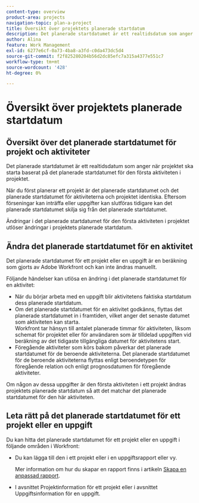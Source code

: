 ```yaml
---
content-type: overview
product-area: projects
navigation-topic: plan-a-project
title: Översikt över projektets planerade startdatum
description: Det planerade startdatumet är ett realtidsdatum som anger när projektet ska starta baserat på det planerade startdatumet för den första aktiviteten i projektet.
author: Alina
feature: Work Management
exl-id: 6277e6cf-0a73-4ba8-a3fd-c0da473dc5d4
source-git-commit: f2f825280204b56d2dc85efc7a315a4377e551c7
workflow-type: tm+mt
source-wordcount: '428'
ht-degree: 0%

---
```


# Översikt över projektets planerade startdatum

## Översikt över det planerade startdatumet för projekt och aktiviteter

Det planerade startdatumet är ett realtidsdatum som anger när projektet ska starta baserat på det planerade startdatumet för den första aktiviteten i projektet. 

När du först planerar ett projekt är det planerade startdatumet och det planerade startdatumet för aktiviteterna och projektet identiska. Eftersom förseningar kan inträffa eller uppgifter kan slutföras tidigare kan det planerade startdatumet skilja sig från det planerade startdatumet. 

Ändringar i det planerade startdatumet för den första aktiviteten i projektet utlöser ändringar i projektets planerade startdatum. 

## Ändra det planerade startdatumet för en aktivitet

Det planerade startdatumet för ett projekt eller en uppgift är en beräkning som gjorts av Adobe Workfront och kan inte ändras manuellt. 

Följande händelser kan utlösa en ändring i det planerade startdatumet för en aktivitet:

* När du börjar arbeta med en uppgift blir aktivitetens faktiska startdatum dess planerade startdatum.
* Om det planerade startdatumet för en aktivitet godkänns, flyttas det planerade startdatumet in i framtiden, vilket anger det senaste datumet som aktiviteten kan starta.\
  Workfront tar hänsyn till antalet planerade timmar för aktiviteten, liksom schemat för projektet eller för användaren som är tilldelad uppgiften vid beräkning av det tidigaste tillgängliga datumet för aktivitetens start. 
* Föregående aktiviteter som körs bakom påverkar det planerade startdatumet för de beroende aktiviteterna. Det planerade startdatumet för de beroende aktiviteterna flyttas enligt beroendetypen för föregående relation och enligt prognosdatumen för föregående aktiviteter. 

Om någon av dessa uppgifter är den första aktiviteten i ett projekt ändras projektets planerade startdatum så att det matchar det planerade startdatumet för den här aktiviteten. 

## Leta rätt på det planerade startdatumet för ett projekt eller en uppgift

Du kan hitta det planerade startdatumet för ett projekt eller en uppgift i följande områden i Workfront:

* Du kan lägga till den i ett projekt eller i en uppgiftsrapport eller vy.

  Mer information om hur du skapar en rapport finns i artikeln [Skapa en anpassad rapport](../../../reports-and-dashboards/reports/creating-and-managing-reports/create-custom-report.md).

* I avsnittet Projektinformation för ett projekt eller i avsnittet Uppgiftsinformation för en uppgift.
